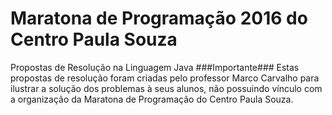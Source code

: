 Maratona de Programação 2016 do Centro Paula Souza
==================================================
Propostas de Resolução na Linguagem Java
###Importante###
Estas propostas de resolução foram criadas pelo professor Marco Carvalho para ilustrar a solução dos problemas à seus alunos, não possuindo vínculo com a organização da Maratona de Programação do Centro Paula Souza.